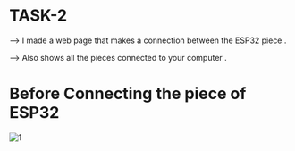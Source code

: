 # TASK-2

--> I made a web page that makes a connection between the ESP32 piece .

--> Also shows all the pieces connected to your computer .

# Before Connecting the piece of ESP32 

![1](https://user-images.githubusercontent.com/104163432/182727297-37f5c24c-0cda-4f4b-831d-3a57dcfc2722.png)

